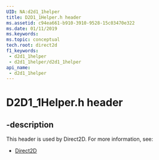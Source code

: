 ```yaml
---
UID: NA:d2d1_1helper
title: D2D1_1Helper.h header
ms.assetid: c94ea661-b910-3910-9528-15c03470e322
ms.date: 01/11/2019
ms.keywords: 
ms.topic: conceptual
tech.root: direct2d
f1_keywords:
 - d2d1_1helper
 - d2d1_1helper/d2d1_1helper
api_name:
 - d2d1_1helper
---
```


# D2D1_1Helper.h header


## -description

This header is used by Direct2D. For more information, see:

- [Direct2D](../_direct2d/index.md)

